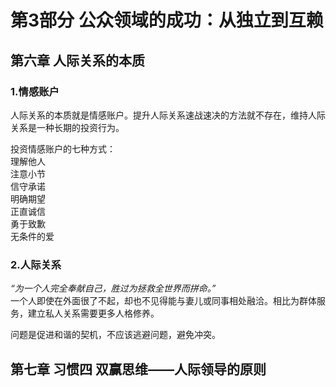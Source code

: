 # 第3部分 公众领域的成功：从独立到互赖  

## 第六章 人际关系的本质

### **1.情感账户**   

人际关系的本质就是情感账户。提升人际关系速战速决的方法就不存在，维持人际关系是一种长期的投资行为。  

投资情感账户的七种方式：  
理解他人  
注意小节  
信守承诺  
明确期望  
正直诚信  
勇于致歉  
无条件的爱  

### **2.人际关系**  

*“为一个人完全奉献自己，胜过为拯救全世界而拼命。”*     
一个人即使在外面很了不起，却也不见得能与妻儿或同事相处融洽。相比为群体服务，建立私人关系需要更多人格修养。   

问题是促进和谐的契机，不应该逃避问题，避免冲突。  


## 第七章 习惯四 双赢思维——人际领导的原则  









